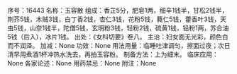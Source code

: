 序号：16443
名称：玉容散
组成：香芷5分，肥皂1两，细辛1钱半，甘松2钱半，荆芥5钱，木贼3钱，白丁香2钱，杏仁3钱，花粉5钱，蕤仁5钱，藿香叶3钱，天虫5钱，山奈1钱半，陀僧5钱，玄明粉3钱，轻粉2钱，硫黄1钱，铅粉1两，苏合油5钱（后入），冰片1钱。
出处：《女科切要》卷八。
主治：妇女面无光彩，颜色白而不润泽。
加减：None
功效：None
用法用量：临睡吐津调匀，擦面过夜；次日清早用煮酒1杯冲热水洗去，再拍玉容粉。
制备方法：上为细末。
临床应用：None
各家论述：None
用药禁忌：None
附注：None
